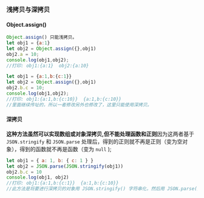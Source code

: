 ### 浅拷贝与深拷贝

#### Object.assign()

```js
Object.assign() 只能浅拷贝。
let obj1 = {a:1}
let obj2 = Object.assign({},obj1)
obj2.a = 10;
console.log(obj1,obj2);
//打印: obj1:{a:1}  obj2:{a:10}

let obj1 = {a:1,b:{c:1}}
let obj2 = Object.assign({},obj1)
obj2.b.c = 10;
console.log(obj1,obj2);
//打印: obj1:{a:1,b:{c:10}}  {a:1,b:{c:10}}
//里面继续传址的，所以一者修改另外也修改了，这里只能使用深拷贝。
```

#### 深拷贝

<b>这种方法虽然可以实现数组或对象深拷贝,但不能处理函数和正则</b>因为这两者基于 `JSON.stringify` 和 `JSON.parse` 处理后，得到的正则就不再是正则（变为空对象），得到的函数就不再是函数（变为 `null` );

```js
let obj1 = { a: 1, b: { c: 1 } }
let obj2 = JSON.parse(JSON.stringify(obj1))
obj2.b.c = 10
console.log(obj1, obj2)
//打印: obj1:{a:1,b:{c:1}}  {a:1,b:{c:10}}
//此方法是将要进行深拷贝的对象用 JSON.stringify() 字符串化，然后用 JSON.parse() 解析
```
